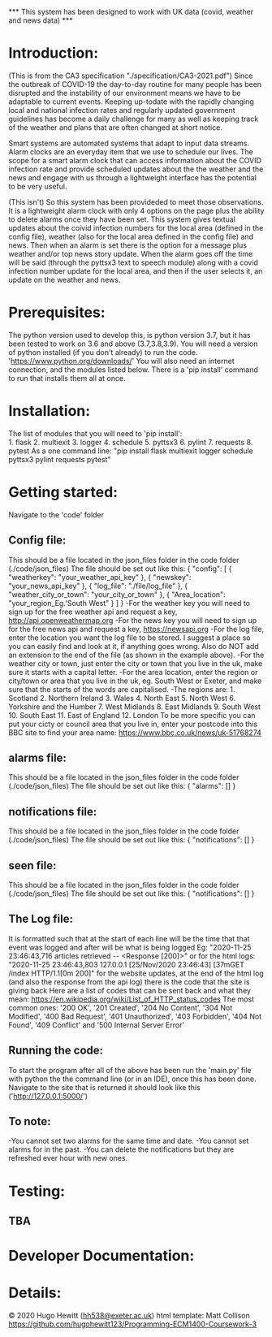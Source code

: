 *** This system has been designed to work with UK data (covid, weather and news data) ***

# Introduction:
(This is from the CA3 specification "./specification/CA3-2021.pdf")
Since the outbreak of COVID-19 the day-to-day routine for many people has been disrupted and the instability of our environment
means we have to be adaptable to current events. Keeping up-todate with the rapidly changing local and national infection rates and
regularly updated government guidelines has become a daily challenge for many as well as keeping track of the weather and plans
that are often changed at short notice.
   
Smart systems are automated systems that adapt to input data streams. Alarm clocks are an everyday item that we use to schedule our
lives. The scope for a smart alarm clock that can access information about the COVID infection rate and provide scheduled updates
about the the weather and the news and engage with us through a lightweight interface has the potential to be very useful.

(This isn't)
So this system has been provideded to meet those observations. It is a lightweight alarm clock with only 4 options on the page plus
the ability to delete alarms once they have been set. This system gives textual updates about the coivid infection numbers for the
local area (defined in the config file), weather (also for the local area defined in the config file) and news. Then when an alarm
is set there is the option for a message plus weather and/or top news story update. When the alarm goes off the time will be said
(through the pyttsx3 text to speech module) along with a covid infection number update for the local area, and then if the user
selects it, an update on the weather and news.

# Prerequisites:
The python version used to develop this, is python version 3.7, but it has been tested to work on 3.6 and above (3.7,3.8,3.9).
You will need a version of python installed (if you don't already) to run the code. 'https://www.python.org/downloads/'
You will also need an internet connection, and the modules listed below. There is a 'pip install' command to run that installs them
all at once.

# Installation:
The list of modules that you will need to 'pip install':  
	1. flask
	2. multiexit
	3. logger
	4. schedule
	5. pyttsx3
	6. pylint
	7. requests
	8. pytest
As a one command line: "pip install flask multiexit logger schedule pyttsx3 pylint requests pytest"

# Getting started:
Navigate to the 'code' folder
## Config file:
This should be a file located in the json_files folder in the code folder (./code/json_files)
The file should be set out like this:
{
"config": [
{
	"weatherkey": "your_weather_api_key"
	},
{
	"newskey": "your_news_api_key"
	},
{
	"log_file": "./file/log_file"
	},
{
	"weather_city_or_town": "your_city_or_town"
	},
{
	"Area_location": "your_region_Eg.'South West"
	}
	]
}
-For the weather key you will need to sign up for the free weather api and request a key, http://api.openweathermap.org
-For the news key you will need to sign up for the free news api and request a key, https://newsapi.org
-For the log file, enter the location you want the log file to be stored. I suggest a place so you can easily find and look at
it, if anything goes wrong. Also do NOT add an extension to the end of the file (as shown in the example above).
-For the weather city or town, just enter the city or town that you live in the uk, make sure it starts with a capital letter.
-For the area location, enter the region or city/town or area that you live in the uk, eg. South West or Exeter, and make sure
that the starts of the words are capitalised.
-The regions are:
	1. Scotland
	2. Northern Ireland
	3. Wales
	4. North East
	5. North West
	6. Yorkshire and the Humber
	7. West Midlands
	8. East Midlands
	9. South West
	10. South East
	11. East of England
	12. London
To be more specific you can put your cicty or council area that you live in, enter your postcode into this BBC site to
find your area name: https://www.bbc.co.uk/news/uk-51768274
## alarms file:
This should be a file located in the json_files folder in the code folder (./code/json_files)
The file should be set out like this:
{
	"alarms": []
}
## notifications file:
This should be a file located in the json_files folder in the code folder (./code/json_files)
The file should be set out like this:
{
	"notifications": []
}
## seen file:
This should be a file located in the json_files folder in the code folder (./code/json_files)
The file should be set out like this:
{
	"notifications": []
}

## The Log file:
It is formatted such that at the start of each line will be the time that that event was logged and after will be what is being
logged
Eg: "2020-11-25 23:46:43,716 articles retrieved -- <Response [200]>" or for the html logs: "2020-11-25 23:46:43,803 127.0.0.1
[25/Nov/2020 23:46:43] [37mGET /index HTTP/1.1[0m 200]" for the website updates, at the end of the html log (and also the
response from the api log) there is the code that the site is giving back
Here are a list of codes that can be sent back and what they mean: https://en.wikipedia.org/wiki/List_of_HTTP_status_codes
The most common ones: '200 OK', '201 Created', '204 No Content', '304 Not Modified', '400 Bad Request', '401 Unauthorized',
'403 Forbidden', '404 Not Found', '409 Conflict' and '500 Internal Server Error'
## Running the code:
To start the program after all of the above has been run the 'main.py' file with python the the command line (or in an IDE),
once this has been done. Navigate to the site that is returned it should look like this ('http://127.0.0.1:5000/')
## To note:
-You cannot set two alarms for the same time and date.
-You cannot set alarms for in the past.
-You can delete the notifications but they are refreshed ever hour with new ones.

# Testing:
## TBA

# Developer Documentation:


# Details:
© 2020 Hugo Hewitt (hh538@exeter.ac.uk)
html template: Matt Collison
https://github.com/hugohewitt123/Programming-ECM1400-Coursework-3
